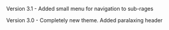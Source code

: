 Version 3.1 -  Added small menu for navigation to sub-rages

Version 3.0 - Completely new theme. Added paralaxing header